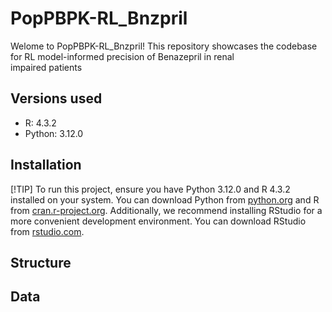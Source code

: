 # PopPBPK-RL_Bnzpril
Welome to PopPBPK-RL_Bnzpril! This repository showcases the codebase for RL model-informed precision of Benazepril in renal  
impaired patients

## Versions used 

- R: 4.3.2
- Python: 3.12.0

## Installation 

[!TIP]
To run this project, ensure you have Python 3.12.0 and R 4.3.2 installed on your system. You can download Python from 
[python.org](https://www.python.org/downloads/release/python-3120/) and R from 
[cran.r-project.org](https://cran.r-project.org/bin/windows/base/). Additionally, we recommend installing RStudio for a more 
convenient development environment. You can download RStudio from 
[rstudio.com](https://www.rstudio.com/products/rstudio/download/).

## Structure

## Data
